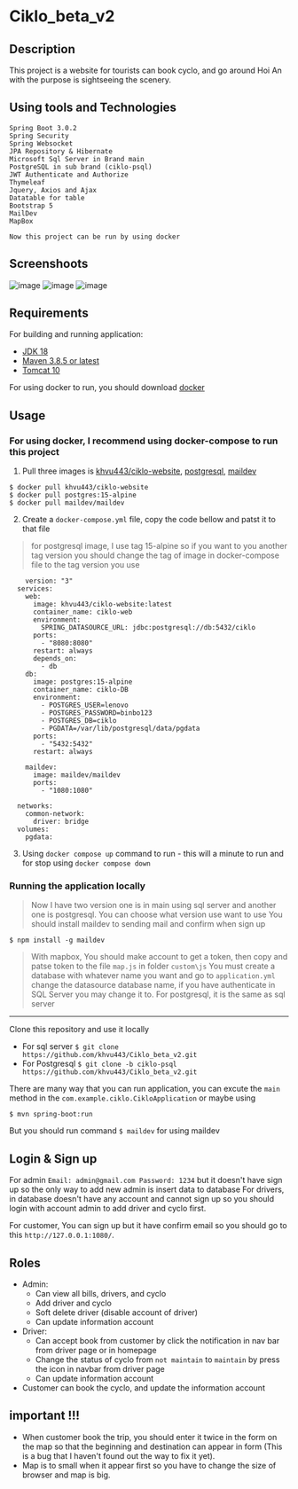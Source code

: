 # Ciklo_beta_v2

## Description
This project is a website for tourists can book cyclo, and go around Hoi An with the purpose is sightseeing the scenery.

## Using tools and Technologies
```
Spring Boot 3.0.2
Spring Security
Spring Websocket
JPA Repository & Hibernate
Microsoft Sql Server in Brand main
PostgreSQL in sub brand (ciklo-psql)
JWT Authenticate and Authorize
Thymeleaf
Jquery, Axios and Ajax
Datatable for table
Bootstrap 5
MailDev
MapBox
```
 ```Now this project can be run by using docker ```

## Screenshoots
![image](https://user-images.githubusercontent.com/83583888/225262037-7f5838b4-0b73-4f57-abfe-53ead584474e.png)
![image](https://user-images.githubusercontent.com/83583888/225262173-114b117e-83a5-4881-a73f-c8741a20e358.png)
![image](https://user-images.githubusercontent.com/83583888/225261704-349ab443-5620-4904-9aed-7d6e9a7a4619.png)

## Requirements
For building and running application:
- [JDK 18](https://www.oracle.com/java/technologies/javase/jdk18-archive-downloads.html)
- [Maven 3.8.5 or latest](https://maven.apache.org/install.html)
- [Tomcat 10](https://tomcat.apache.org/download-10.cgi)

For using docker to run, you should download [docker](https://www.docker.com/)

## Usage
### For using docker, I recommend using docker-compose to run this project
  1. Pull three images is [khvu443/ciklo-website](https://hub.docker.com/r/khvu443/ciklo-website), [postgresql](https://hub.docker.com/_/postgres), [maildev](https://hub.docker.com/r/maildev/maildev)
  ```
  $ docker pull khvu443/ciklo-website
  $ docker pull postgres:15-alpine
  $ docker pull maildev/maildev
  ```
  2. Create a `docker-compose.yml` file, copy the code bellow and patst it to that file
  > for postgresql image, I use tag 15-alpine so if you want to you another tag version you should change the tag of image in docker-compose file to the tag version you use
  ```
      version: "3"
    services:
      web:
        image: khvu443/ciklo-website:latest
        container_name: ciklo-web
        environment:
          SPRING_DATASOURCE_URL: jdbc:postgresql://db:5432/ciklo
        ports:
          - "8080:8080"
        restart: always
        depends_on:
          - db
      db:
        image: postgres:15-alpine
        container_name: ciklo-DB
        environment:
          - POSTGRES_USER=lenovo
          - POSTGRES_PASSWORD=binbo123
          - POSTGRES_DB=ciklo
          - PGDATA=/var/lib/postgresql/data/pgdata
        ports:
          - "5432:5432"
        restart: always

      maildev:
        image: maildev/maildev
        ports:
          - "1080:1080"

    networks:
      common-network:
        driver: bridge
    volumes:
      pgdata:
  ```
  3. Using `docker compose up` command to run - this will a minute to run and for stop using `docker compose down`
  
  
  
### Running the application locally
> Now I have two version one is in main using sql server and another one is postgresql. You can choose what version use want to use
> You should install maildev to sending mail and confirm when sign up
  ```
  $ npm install -g maildev
  ```
> With mapbox, You should make account to get a token, then copy and patse token to the file `map.js` in folder `custom\js`
> You must create a database with whatever name you want and go to `application.yml` change the datasource database name, if you have authenticate in SQL Server you may change it to. For postgresql, it is the same as sql server
-----
  Clone this repository and use it locally
   - For sql server   `$ git clone https://github.com/khvu443/Ciklo_beta_v2.git`
   - For Postgresql `$ git clone -b ciklo-psql https://github.com/khvu443/Ciklo_beta_v2.git`
  
  There are many way that you can run application, you can excute the `main` method in the `com.example.ciklo.CikloApplication` or maybe using
  ```
  $ mvn spring-boot:run
  ```
  But you should run command `$ maildev` for using maildev
 
## Login & Sign up
For admin `Email: admin@gmail.com Password: 1234` but it doesn't have sign up so the only way to add new admin is insert data to database
For drivers, in database doesn't have any account and cannot sign up so you should login with account admin to add driver and cyclo first.

For customer, You can sign up but it have confirm email so you should go to this `http://127.0.0.1:1080/`. 

## Roles
- Admin:
  - Can view all bills, drivers, and cyclo
  - Add driver and cyclo
  - Soft delete driver (disable account of driver)
  - Can update information account
- Driver: 
  - Can accept book from customer by click the notification in nav bar from driver page or in homepage
  - Change the status of cyclo from `not maintain` to `maintain` by press the icon in navbar from driver page
  - Can update information account
- Customer can book the cyclo, and update the information account

## important !!!
- When customer book the trip, you should enter it twice in the form on the map so that the beginning and destination can appear in form (This is a bug that I haven't found out the way to fix it yet).
- Map is to small when it appear first so you have to change the size of browser and map is big.
